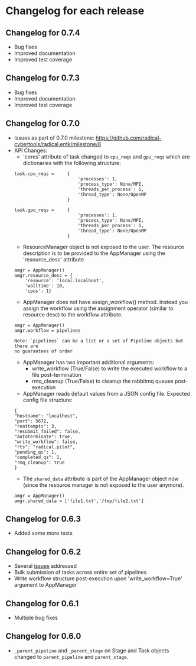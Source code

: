 # Changelog for each release

## Changelog for 0.7.4

* Bug fixes
* Improved documentation
* Improved test coverage

## Changelog for 0.7.3

* Bug fixes
* Improved documentation
* Improved test coverage

## Changelog for 0.7.0

* Issues as part of 0.7.0 milestone: https://github.com/radical-cybertools/radical.entk/milestone/8
* API Changes:
    * 'cores' attribute of task changed to `cpu_reqs` and `gpu_reqs` which are 
    dictionaries with the following structure:
    ```
    task.cpu_reqs =     {
                            'processes': 1,
                            'process_type': None/MPI,
                            'threads_per_process': 1,
                            'thread_type': None/OpenMP
                        }

    task.gpu_reqs =     {
                            'processes': 1,
                            'process_type': None/MPI,
                            'threads_per_process': 1,
                            'thread_type': None/OpenMP
                        }
    ```
    * ResourceManager object is not exposed to the user. The resource 
    description is to be provided to the AppManager using the 'resource_desc'
    attribute
    ```
    amgr = AppManager()
    amgr.resource_desc = {
        'resource': 'local.localhost',
        'walltime': 10,
        'cpus': 1}
    ```
    * AppManager does not have assign_workflow() method. Instead you assign the
    workflow using the assignment operator (similar to resource desc) to the 
    workflow attribute.
    ```
    amgr = AppManager()
    amgr.workflow = pipelines
    ```
      Note: `pipelines` can be a list or a set of Pipeline objects but there are
      no guarantees of order
    * AppManager has two important additional arguments:
        * write_workflow (True/False) to write the executed workflow to a file post-termination
        * rmq_cleanup (True/False) to cleanup the rabbitmq queues post-execution
    * AppManager reads default values from a JSON config file. Expected config file structure:
    ```
    {    
    "hostname": "localhost",
    "port": 5672,
    "reattempts": 3,
    "resubmit_failed": false,
    "autoterminate": true,
    "write_workflow": false,
    "rts": "radical.pilot",
    "pending_qs": 1,
    "completed_qs": 1,
    "rmq_cleanup": true
    }
    ```
    * The ``shared_data`` attribute is part of the AppManager object now (since the resource manager is not exposed to
    the user anymore).
    ```
    amgr = AppManager()
    amgr.shared_data = ['file1.txt','/tmp/file2.txt']
    ```
    
    
## Changelog for 0.6.3

* Added some more tests

## Changelog for 0.6.2

* Several [issues](https://github.com/radical-cybertools/radical.entk/issues?q=is%3Aopen+is%3Aissue+milestone%3A%22Release+0.6.2%22) addressed
* Bulk submission of tasks across entire set of pipelines 
* Write workflow structure post-execution upon 'write_workflow=True' argument to AppManager


## Changelog for 0.6.1

* Multiple bug fixes

## Changelog for 0.6.0

* ```_parent_pipeline``` and ```_parent_stage``` on Stage and Task objects
changed to ```parent_pipeline``` and ```parent_stage```.

